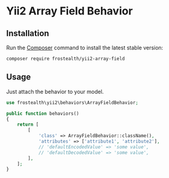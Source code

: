 # Yii2 Array Field Behavior

## Installation
Run the [Composer](http://getcomposer.org/download/) command to install the latest stable version:
```
composer require frostealth/yii2-array-field
```

## Usage
Just attach the behavior to your model.
```php
use frostealth\yii2\behaviors\ArrayFieldBehavior;

public function behaviors()
{
    return [
        [
            'class' => ArrayFieldBehavior::className(),
            'attributes' => ['attribute1', 'attribute2'],
            // 'defaultEncodedValue' => 'some value',
            // 'defaultDecodedValue' => 'some value',
        ],
    ];
}
```